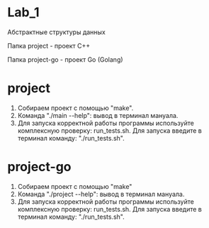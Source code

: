 # Lab_1

Абстрактные структуры данных

Папка project - проект C++

Папка project-go - проект Go (Golang)

# project

1) Собираем проект с помощью "make".
2) Команда "./main --help": вывод в терминал мануала.
3) Для запуска корректной работы программы используйте комплексную проверку: run_tests.sh. Для запуска введите в терминал команду: "./run_tests.sh".

# project-go

1) Собираем проект с помощью "make"
2) Команда "./project --help": вывод в терминал мануала.
3) Для запуска корректной работы программы используйте комплексную проверку: run_tests.sh. Для запуска введите в терминал команду: "./run_tests.sh".
